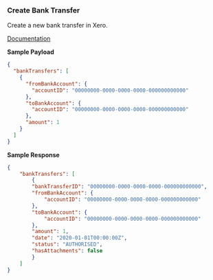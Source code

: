 ### Create Bank Transfer

Create a new bank transfer in Xero.

[Documentation](https://xeroapi.github.io/xero-node/accounting/index.html#api-Accounting-createBankTransfer)


**Sample Payload**

```json
{
  "bankTransfers": [
    {
      "fromBankAccount": {
        "accountID": "00000000-0000-0000-0000-000000000000"
      },
      "toBankAccount": {
        "accountID": "00000000-0000-0000-0000-000000000000"
      },
      "amount": 1
    }
  ]
}
```

**Sample Response**
    
```json
{
    "bankTransfers": [
        {
        "bankTransferID": "00000000-0000-0000-0000-000000000000",
        "fromBankAccount": {
            "accountID": "00000000-0000-0000-0000-000000000000"
        },
        "toBankAccount": {
            "accountID": "00000000-0000-0000-0000-000000000000"
        },
        "amount": 1,
        "date": "2020-01-01T00:00:00Z",
        "status": "AUTHORISED",
        "hasAttachments": false
        }
    ]
}
```
